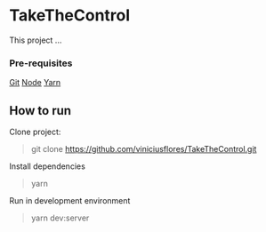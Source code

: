# TakeTheControl

This project ...

### Pre-requisites

[Git](https://git-scm.com/)
[Node](https://nodejs.org/en/)
[Yarn](https://yarnpkg.com/)

## How to run

Clone project:
> git clone <https://github.com/viniciusflores/TakeTheControl.git>

Install dependencies
> yarn

Run in development environment
> yarn dev:server
